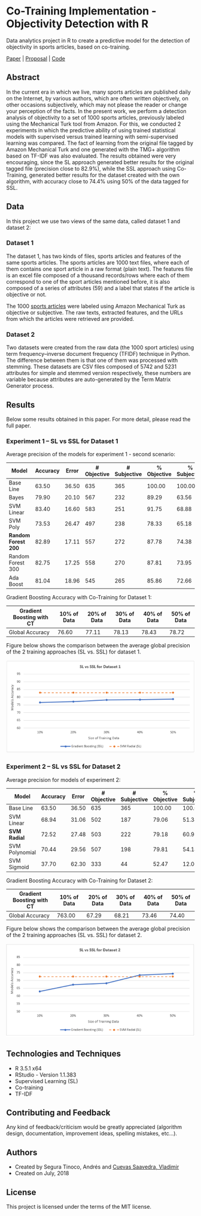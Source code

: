# Co-Training Implementation - Objectivity Detection with R
Data analytics project in R to create a predictive model for the detection of objectivity in sports articles, based on co-training.

<a href="https://github.com/ansegura7/ML_ObjectivityDetection/blob/master/paper/Co-Training_Implementation_for_Objectivity_Detection.pdf" target="_blank">Paper</a> | <a href="https://github.com/ansegura7/ML_ObjectivityDetection/blob/master/paper/Co-Training_Proposal.pdf" target="_blank">Proposal</a>  | <a href="https://github.com/ansegura7/ML_ObjectivityDetection" target="_blank">Code</a>

## Abstract
In the current era in which we live, many sports articles are published daily on the Internet, by various authors, which are often written objectively, on other occasions subjectively, which may not please the reader or change your perception of the facts. In the present work, we perform a detection analysis of objectivity to a set of 1000 sports articles, previously labeled using the Mechanical Turk tool from Amazon. For this, we conducted 2 experiments in which the predictive ability of using trained statistical models with supervised versus trained learning with semi-supervised learning was compared. The fact of learning from the original file tagged by Amazon Mechanical Turk and one generated with the TMG+ algorithm based on TF-IDF was also evaluated. The results obtained were very encouraging, since the SL approach generated better results for the original tagged file (precision close to 82.9%), while the SSL approach using Co-Training, generated better results for the dataset created with the own algorithm, with accuracy close to 74.4% using 50% of the data tagged for SSL.

## Data
In this project we use two views of the same data, called dataset 1 and dataset 2:

### Dataset 1
The dataset 1, has two kinds of files, sports articles and features of the same sports articles. The sports articles are 1000 text files, where each of them contains one sport article in a raw format (plain text). The features file is an excel file composed of a thousand records/rows where each of them correspond to one of the sport articles mentioned before, it is also composed of a series of attributes (59) and a label that states if the article is objective or not.

The 1000 <a href="https://archive.ics.uci.edu/ml/datasets/Sports+articles+for+objectivity+analysis" target="_blank">sports articles</a> were labeled using Amazon Mechanical Turk as objective or subjective. The raw texts, extracted features, and the URLs from which the articles were retrieved are provided. 

### Dataset 2
Two datasets were created from the raw data (the 1000 sport articles) using term frequency–inverse document frequency (TFIDF) technique in Python. The difference between them is that one of them was processed with stemming. These datasets are CSV files composed of 5742 and 5231 attributes for simple and stemmed version respectively, these numbers are variable because attributes are auto-generated by the Term Matrix Generator process.

## Results
Below some results obtained in this paper. For more detail, please read the full paper.

### Experiment 1 – SL vs SSL for Dataset 1

Average precision of the models for experiment 1 - second scenario:

| Model | Accuracy | Error | # Objective | # Subjective | % Objective | % Subjective |
|---|---|---|---|---|---|---|
| Base Line | 63.50 | 36.50 | 635 | 365 | 100.00 | 100.00 |
| Bayes | 79.90 | 20.10 | 567 | 232 | 89.29 | 63.56 |
| SVM Linear | 83.40 | 16.60 | 583 | 251 | 91.75 | 68.88 |
| SVM Poly | 73.53 | 26.47 | 497 | 238 | 78.33 | 65.18 |
| **Random Forest 200** | 82.89 | 17.11 | 557 | 272 | 87.78 | 74.38 |
| Random Forest 300 | 82.75 | 17.25 | 558 | 270 | 87.81 | 73.95 |
| Ada Boost | 81.04 | 18.96 | 545 | 265 | 85.86 | 72.66 |

Gradient Boosting Accuracy with Co-Training for Dataset 1:

| Gradient Boosting with CT | 10% of Data | 20% of Data | 30% of Data | 40% of Data | 50% of Data |
|---|---|---|---|---|---|
| Global Accuracy | 76.60 | 77.11 | 78.13 | 78.43 | 78.72 |

Figure below shows the comparison between the average global precision of the 2 training approaches (SL vs. SSL) for dataset 1.

![SL vs SSL for Dataset1](https://raw.githubusercontent.com/ansegura7/ML_ObjectivityDetection/master/image/experiment1.PNG)

### Experiment 2 – SL vs SSL for Dataset 2

Average precision for models of experiment 2:

| Model | Accuracy | Error | # Objective | # Subjective | % Objective | % Subjective |
|---|---|---|---|---|---|---|
| Base Line | 63.50 | 36.50 | 635 | 365 | 100.00 | 100.00 |
| SVM Linear | 68.94 | 31.06 | 502 | 187 | 79.06 | 51.34 |
| **SVM Radial** | 72.52 | 27.48 | 503 | 222 | 79.18 | 60.93 |
| SVM Polynomial | 70.44 | 29.56 | 507 | 198 | 79.81 | 54.14 |
| SVM Sigmoid | 37.70 | 62.30 | 333 | 44 | 52.47 | 12.00 |

Gradient Boosting Accuracy with Co-Training for Dataset 2:

| Gradient Boosting with CT | 10% of Data | 20% of Data | 30% of Data | 40% of Data | 50% of Data |
|---|---|---|---|---|---|
| Global Accuracy | 763.00 | 67.29 | 68.21 | 73.46 | 74.40 |

Figure below shows the comparison between the average global precision of the 2 training approaches (SL vs. SSL) for dataset 2.

![SL vs SSL for Dataset2](https://raw.githubusercontent.com/ansegura7/ML_ObjectivityDetection/master/image/experiment2.PNG)

## Technologies and Techniques
- R 3.5.1 x64
- RStudio - Version 1.1.383
- Supervised Learning (SL)
- Co-training
- TF-IDF

## Contributing and Feedback
Any kind of feedback/criticism would be greatly appreciated (algorithm design, documentation, improvement ideas, spelling mistakes, etc...).

## Authors
- Created by Segura Tinoco, Andrés and <a href="https://github.com/vladcuevas" target="_blank">Cuevas Saavedra, Vladimir</a>
- Created on July, 2018

## License
This project is licensed under the terms of the MIT license.
